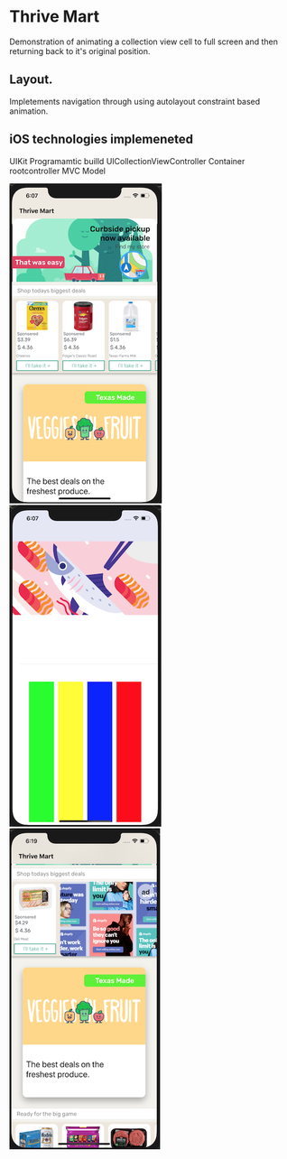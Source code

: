 # Thrive Mart
Demonstration of animating a collection view cell to full screen and then returning back to it's original position.


## Layout. 
Impletements navigation through using autolayout constraint based animation. 

## iOS technologies implemeneted
UIKit
Programamtic builld
UICollectionViewController 
Container rootcontroller 
MVC Model

![](ThriveMar1.png)
![](ThriveMart2.png)
![](ThriveMart3.png)



